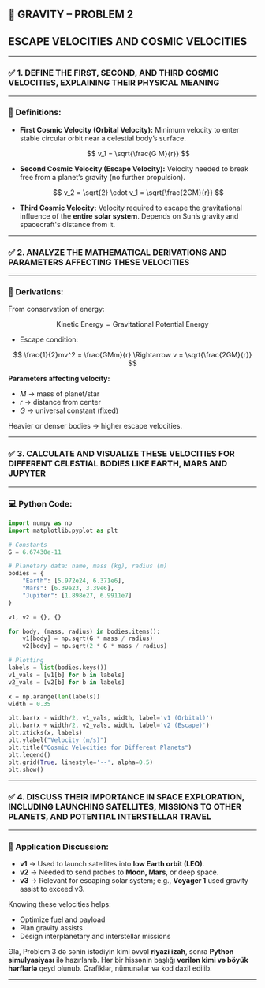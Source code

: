 ## 🚀 GRAVITY – PROBLEM 2

## ESCAPE VELOCITIES AND COSMIC VELOCITIES

---

### ✅ 1. DEFINE THE FIRST, SECOND, AND THIRD COSMIC VELOCITIES, EXPLAINING THEIR PHYSICAL MEANING

---

### 📐 Definitions:

* **First Cosmic Velocity (Orbital Velocity):**
  Minimum velocity to enter stable circular orbit near a celestial body’s surface.

  $$
  v_1 = \sqrt{\frac{G M}{r}}
  $$

* **Second Cosmic Velocity (Escape Velocity):**
  Velocity needed to break free from a planet’s gravity (no further propulsion).

  $$
  v_2 = \sqrt{2} \cdot v_1 = \sqrt{\frac{2GM}{r}}
  $$

* **Third Cosmic Velocity:**
  Velocity required to escape the gravitational influence of the **entire solar system**.
  Depends on Sun’s gravity and spacecraft's distance from it.

---

### ✅ 2. ANALYZE THE MATHEMATICAL DERIVATIONS AND PARAMETERS AFFECTING THESE VELOCITIES

---

### 📐 Derivations:

From conservation of energy:

$$
\text{Kinetic Energy} = \text{Gravitational Potential Energy}
$$

* Escape condition:

$$
\frac{1}{2}mv^2 = \frac{GMm}{r}
\Rightarrow v = \sqrt{\frac{2GM}{r}}
$$

**Parameters affecting velocity:**

* $M$ → mass of planet/star
* $r$ → distance from center
* $G$ → universal constant (fixed)

Heavier or denser bodies → higher escape velocities.

---

### ✅ 3. CALCULATE AND VISUALIZE THESE VELOCITIES FOR DIFFERENT CELESTIAL BODIES LIKE EARTH, MARS AND JUPYTER

---

### 💻 Python Code:

```python
import numpy as np
import matplotlib.pyplot as plt

# Constants
G = 6.67430e-11

# Planetary data: name, mass (kg), radius (m)
bodies = {
    "Earth": [5.972e24, 6.371e6],
    "Mars": [6.39e23, 3.39e6],
    "Jupiter": [1.898e27, 6.9911e7]
}

v1, v2 = {}, {}

for body, (mass, radius) in bodies.items():
    v1[body] = np.sqrt(G * mass / radius)
    v2[body] = np.sqrt(2 * G * mass / radius)

# Plotting
labels = list(bodies.keys())
v1_vals = [v1[b] for b in labels]
v2_vals = [v2[b] for b in labels]

x = np.arange(len(labels))
width = 0.35

plt.bar(x - width/2, v1_vals, width, label='v1 (Orbital)')
plt.bar(x + width/2, v2_vals, width, label='v2 (Escape)')
plt.xticks(x, labels)
plt.ylabel("Velocity (m/s)")
plt.title("Cosmic Velocities for Different Planets")
plt.legend()
plt.grid(True, linestyle='--', alpha=0.5)
plt.show()
```

---

### ✅ 4. DISCUSS THEIR IMPORTANCE IN SPACE EXPLORATION, INCLUDING LAUNCHING SATELLITES, MISSIONS TO OTHER PLANETS, AND POTENTIAL INTERSTELLAR TRAVEL

---

### 🚀 Application Discussion:

* **v1** → Used to launch satellites into **low Earth orbit (LEO)**.
* **v2** → Needed to send probes to **Moon, Mars**, or deep space.
* **v3** → Relevant for escaping solar system; e.g., **Voyager 1** used gravity assist to exceed v3.

Knowing these velocities helps:

* Optimize fuel and payload
* Plan gravity assists
* Design interplanetary and interstellar missions

Əla, Problem 3 də sənin istədiyin kimi əvvəl **riyazi izah**, sonra **Python simulyasiyası** ilə hazırlanıb. Hər bir hissənin başlığı **verilən kimi və böyük hərflərlə** qeyd olunub. Qrafiklər, nümunələr və kod daxil edilib.

---